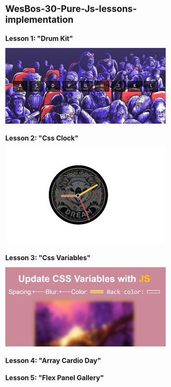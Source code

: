 # WesBos-30-Pure-Js-lessons-implementation

## Lesson 1: "Drum Kit"
![drum kit](https://github.com/Rocksride/WesBos-30-Pure-Js-lessons-implementation/blob/master/lessonsScreens/lesson1.PNG)
## Lesson 2: "Css Clock"
![css clock](https://github.com/Rocksride/WesBos-30-Pure-Js-lessons-implementation/blob/master/lessonsScreens/lesson2.PNG)
## Lesson 3: "Css Variables"
![css clock](https://github.com/Rocksride/WesBos-30-Pure-Js-lessons-implementation/blob/master/lessonsScreens/lesson3.PNG)
## Lesson 4: "Array Cardio Day"
## Lesson 5: "Flex Panel Gallery"